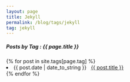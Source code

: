 ```yaml
---
layout: page
title: Jekyll
permalink: /blog/tags/jekyll
tag: jekyll
---
```

 
<h5> Posts by Tag : {{ page.title }} </h5>

<div class="card">
{% for post in site.tags[page.tag] %}
 <li class="category-posts"><span>{{ post.date | date_to_string }}</span> &nbsp; <a href="{{ post.url }}">{{ post.title }}</a></li>
{% endfor %}
</div>